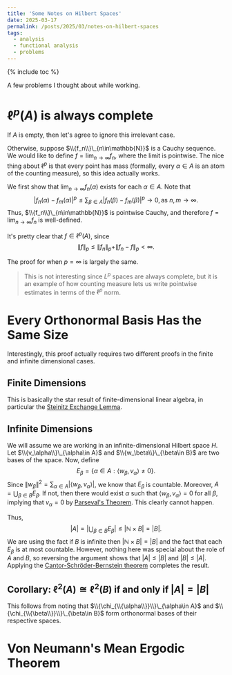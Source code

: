 ```yaml
---
title: 'Some Notes on Hilbert Spaces'
date: 2025-03-17
permalink: /posts/2025/03/notes-on-hilbert-spaces
tags:
  - analysis
  - functional analysis
  - problems
---
```

{% include toc %}

A few problems I thought about while working.


# $\ell^p(A)$ is always complete
If $A$ is empty, then let's agree to ignore this irrelevant case.

Otherwise, suppose $\\{f_n\\}\_{n\in\mathbb{N}}$ is a Cauchy sequence.
We would like to define $f = \lim_{n\to\infty}f_n$, where the limit is pointwise.
The nice thing about $\ell^p$ is that every point has mass (formally, every $\alpha\in A$ is an atom of the counting measure), so this idea actually works.

We first show that $\lim_{n\to\infty}f_n(\alpha)$ exists for each $\alpha\in A$.
Note that 
$$ |f_n(\alpha) - f_m(\alpha)|^p \leq \sum_{\beta\in A}|f_n(\beta) - f_m(\beta)|^p \to 0, \text{as }n,m\to\infty. $$
Thus, $\\{f_n\\}\_{n\in\mathbb{N}}$ is pointwise Cauchy, and therefore $f=\lim_{n\to\infty}f_n$ is well-defined.

It's pretty clear that $f\in\ell^p(A)$, since 
$$\|f\|_p \leq \|f_n\|_p + \|f_n-f\|_p < \infty.$$

The proof for when $p=\infty$ is largely the same.

> This is not interesting since $L^p$ spaces are always complete, but it is an example of how counting measure lets us write pointwise estimates in terms of the $\ell^p$ norm.

# Every Orthonormal Basis Has the Same Size
Interestingly, this proof actually requires two different proofs in the finite and infinite dimensional cases.

## Finite Dimensions
This is basically the star result of finite-dimensional linear algebra, in particular the [Steinitz Exchange Lemma](https://en.wikipedia.org/wiki/Steinitz_exchange_lemma).

## Infinite Dimensions
We will assume we are working in an infinite-dimensional Hilbert space $H$.
Let $\\{v_\alpha\\}\_{\alpha\in A}$ and $\\{w_\beta\\}\_{\beta\in B}$ are two bases of the space.
Now, define 
$$E_\beta = \{ \alpha\in A : \langle w_\beta, v_\alpha\rangle \neq 0 \}.$$
Since $\|w_\beta\|^2 = \sum_{\alpha\in A} |\langle w_\beta, v_\alpha\rangle |$, we know that $E_\beta$ is countable.
Moreover, $A = \bigcup_{\beta\in B}E_\beta$.
If not, then there would exist $\alpha$ such that $\langle w_\beta, v_\alpha\rangle = 0$ for all $\beta$, implying that $v_\alpha = 0$ by [Parseval's Theorem](https://en.wikipedia.org/wiki/Parseval%27s_identity).
This clearly cannot happen.

Thus,
$$ |A| = \left| \bigcup_{\beta\in B} E_{\beta}\right| \leq |\mathbb{N}\times B | = |B|.$$
We are using the fact if $B$ is infinite then $|\mathbb{N} \times B| = |B|$ and the fact that each $E_\beta$ is at most countable.
However, nothing here was special about the role of $A$ and $B$, so reversing the argument shows that $|A| \leq |B|$ and $|B|\leq |A|$.
Applying the [Cantor-Schröder-Bernstein theorem](https://en.wikipedia.org/wiki/Schr%C3%B6der%E2%80%93Bernstein_theorem) completes the result.

## Corollary: $\ell^2(A) \cong \ell^2(B)$ if and only if $|A| = |B|$
This follows from noting that $\\{\chi_{\\{\alpha\\}}\\}\_{\alpha\in A}$ and $\\{\chi_{\\{\beta\\}}\\}\_{\beta\in B}$ form orthonormal bases of their respective spaces.

# Von Neumann's Mean Ergodic Theorem
